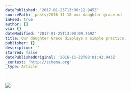 ```yaml
---
datePublished: '2017-01-25T13:00:12.945Z'
sourcePath: _posts/2016-11-18-our-daughter-grace.md
inFeed: true
author: []
via: {}
dateModified: '2017-01-25T13:00:09.769Z'
title: Our daughter Grace displays a simple practice.
publisher: {}
description: ''
starred: false
datePublishedOriginal: '2016-11-22T08:01:42.943Z'
_context: 'http://schema.org'
_type: Article

---
```

![](https://the-grid-user-content.s3-us-west-2.amazonaws.com/0ddaea10-caab-41a1-b782-73d859c1349c.jpg)